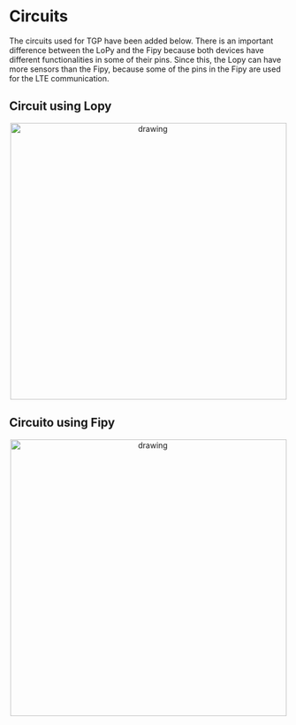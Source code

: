 # Circuits

The circuits used for TGP have been added below. There is an important difference between the LoPy and the Fipy because both devices have different functionalities
in some of their pins. Since this, the Lopy can have more sensors than the Fipy, because some of the pins in the Fipy are used for the LTE communication. 

## Circuit using Lopy

<p align="center">
  <img src=".circuit_lopy.png" alt="drawing" width="500"/>
</p>

## Circuito using Fipy

<p align="center">
  <img src=".circuit_fipy.png" alt="drawing" width="500"/>
</p>

